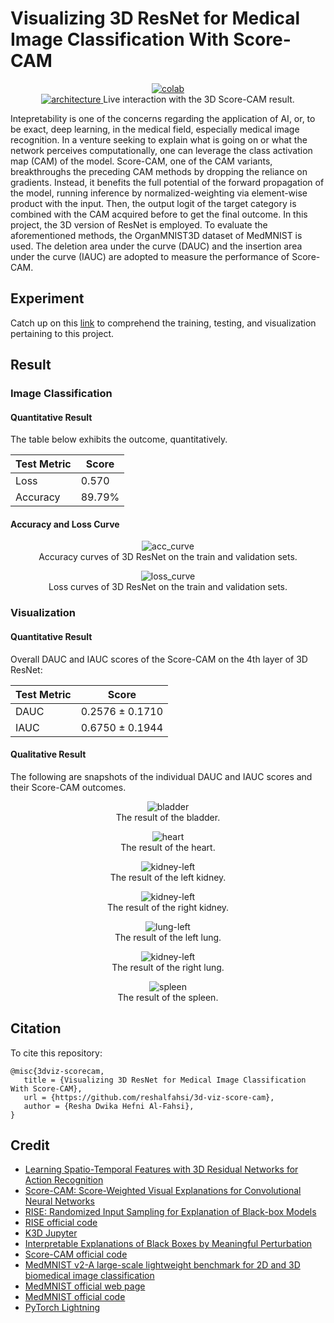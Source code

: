 # Visualizing 3D ResNet for Medical Image Classification With Score-CAM

 <div align="center">
    <a href="https://colab.research.google.com/github/reshalfahsi/3d-viz-score-cam/blob/master/Visualizing_3D_ResNet_Medical_Image_Classification_With_Score_CAM.ipynb"><img src="https://colab.research.google.com/assets/colab-badge.svg" alt="colab"></a>
    <br />
 </div>


<div align="center">
    <a href="https://reshalfahsi.github.io/3d-viz-score-cam">
       <img src="https://github.com/reshalfahsi/3d-viz-score-cam/blob/master/assets/plot_00404.png" alt="architecture" >
       </img>
    </a>
    Live interaction with the 3D Score-CAM result.
    <br />
</div>

Intepretability is one of the concerns regarding the application of AI, or, to be exact, deep learning, in the medical field, especially medical image recognition. In a venture seeking to explain what is going on or what the network perceives computationally, one can leverage the class activation map (CAM) of the model. Score-CAM, one of the CAM variants, breakthroughs the preceding CAM methods by dropping the reliance on gradients. Instead, it benefits the full potential of the forward propagation of the model, running inference by normalized-weighting via element-wise product with the input. Then, the output logit of the target category is combined with the CAM acquired before to get the final outcome. In this project, the 3D version of ResNet is employed. To evaluate the aforementioned methods, the OrganMNIST3D dataset of MedMNIST is used. The deletion area under the curve (DAUC) and the insertion area under the curve (IAUC) are adopted to measure the performance of Score-CAM.


## Experiment

Catch up on this [link](https://github.com/reshalfahsi/3d-viz-score-cam/blob/master/Visualizing_3D_ResNet_Medical_Image_Classification_With_Score_CAM.ipynb) to comprehend the training, testing, and visualization pertaining to this project.


## Result

### Image Classification

#### Quantitative Result

The table below exhibits the outcome, quantitatively.

Test Metric  | Score
------------ | -------------
Loss         | 0.570
Accuracy     | 89.79%


#### Accuracy and Loss Curve

<p align="center"> <img src="https://github.com/reshalfahsi/3d-viz-score-cam/blob/master/assets/acc_curve.png" alt="acc_curve" > <br /> Accuracy curves of 3D ResNet on the train and validation sets. </p>

<p align="center"> <img src="https://github.com/reshalfahsi/3d-viz-score-cam/blob/master/assets/loss_curve.png" alt="loss_curve" > <br /> Loss curves of 3D ResNet on the train and validation sets. </p>


### Visualization

#### Quantitative Result

Overall DAUC and IAUC scores of the Score-CAM on the 4th layer of 3D ResNet:

Test Metric  | Score
------------ | ----------------
DAUC         | 0.2576 ± 0.1710
IAUC         | 0.6750 ± 0.1944


#### Qualitative Result

The following are snapshots of the individual DAUC and IAUC scores and their Score-CAM outcomes.

<p align="center"> <img src="https://github.com/reshalfahsi/3d-viz-score-cam/blob/master/assets/viz-bladder.png" alt="bladder" > <br /> The result of the bladder. </p>

<p align="center"> <img src="https://github.com/reshalfahsi/3d-viz-score-cam/blob/master/assets/viz-heart.png" alt="heart" > <br /> The result of the heart. </p>

<p align="center"> <img src="https://github.com/reshalfahsi/3d-viz-score-cam/blob/master/assets/viz-kidney-left.png" alt="kidney-left" > <br /> The result of the left kidney. </p>

<p align="center"> <img src="https://github.com/reshalfahsi/3d-viz-score-cam/blob/master/assets/viz-kidney-right.png" alt="kidney-left" > <br /> The result of the right kidney. </p>

<p align="center"> <img src="https://github.com/reshalfahsi/3d-viz-score-cam/blob/master/assets/viz-lung-left.png" alt="lung-left" > <br /> The result of the left lung. </p>

<p align="center"> <img src="https://github.com/reshalfahsi/3d-viz-score-cam/blob/master/assets/viz-lung-right.png" alt="kidney-left" > <br /> The result of the right lung. </p>

<p align="center"> <img src="https://github.com/reshalfahsi/3d-viz-score-cam/blob/master/assets/viz-spleen.png" alt="spleen" > <br /> The result of the spleen. </p>


## Citation

To cite this repository:

```
@misc{3dviz-scorecam,
   title = {Visualizing 3D ResNet for Medical Image Classification With Score-CAM},
   url = {https://github.com/reshalfahsi/3d-viz-score-cam},
   author = {Resha Dwika Hefni Al-Fahsi},
}
```


## Credit

- [Learning Spatio-Temporal Features with 3D Residual Networks for Action Recognition](https://arxiv.org/pdf/1708.07632)
- [Score-CAM: Score-Weighted Visual Explanations for Convolutional Neural Networks](https://openaccess.thecvf.com/content_CVPRW_2020/papers/w1/Wang_Score-CAM_Score-Weighted_Visual_Explanations_for_Convolutional_Neural_Networks_CVPRW_2020_paper.pdf)
- [RISE: Randomized Input Sampling for Explanation of Black-box Models](https://arxiv.org/pdf/1806.07421)
- [RISE official code](https://github.com/eclique/RISE)
- [K3D Jupyter](https://github.com/K3D-tools/K3D-jupyter)
- [Interpretable Explanations of Black Boxes by Meaningful Perturbation](https://arxiv.org/pdf/1704.03296)
- [Score-CAM official code](https://github.com/haofanwang/Score-CAM)
- [MedMNIST v2-A large-scale lightweight benchmark for 2D and 3D biomedical image classification](https://arxiv.org/pdf/2110.14795)
- [MedMNIST official web page](https://medmnist.com/)
- [MedMNIST official code](https://github.com/MedMNIST/MedMNIST)
- [PyTorch Lightning](https://lightning.ai/docs/pytorch/latest/)
